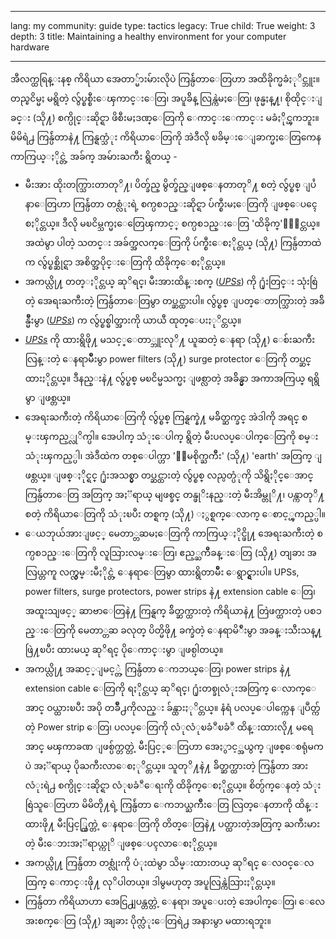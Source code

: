 

---

lang: my
community: guide
type: tactics
legacy: True
child: True
weight: 3
depth: 3
title: Maintaining a healthy environment for your computer hardware

---

အီလက္ထရြန္းနစ္ ကိရိယာ အေတာ္မ်ားမ်ားလိုပဲ ကြန္ပ်ဴတာေတြဟာ အထိခိုက္မခံႏုိင္ဘူး။ တည္ၿငိမ္မႈ မရွိတဲ့ လွ်ပ္စစ္စီးေၾကာင္းေတြ၊ အပူခ်ိန္ လြန္ကဲမႈေတြ၊ ဖုန္မႈန္႔၊ စိုထိုင္းျခင္း (သို႔) စက္ပိုင္းဆိုင္ရာ ဖိစီးမႈဒဏ္ေတြကို ေကာင္းေကာင္း မခံႏိုင္ၾကဘူး။ မိမိရဲ႕ ကြန္ပ်ဴတာနဲ႔ ကြန္ရက္သံုး ကိရိယာေတြကို အဲဒီလို ၿခိမ္းေျခာက္မႈေတြကေန ကာကြယ္ႏိုင္တဲ့ အခ်က္ အမ်ားႀကီး ရွိတယ္ -

- မီးအား ထိုးတက္သြားတာတုိ႔၊ ပိတ္ခ်ည္ မွိတ္ခ်ည္ျဖစ္ေနတာတုိ႔ စတဲ့ လွ်ပ္စစ္ ျပႆနာေတြဟာ ကြန္ပ်ဴတာ တစ္လံုးရဲ့ စက္ပစၥည္းဆိုင္ရာ ပ်က္စီးမႈေတြကို ျဖစ္ေပၚေစႏိုင္တယ္။ ဒီလို မၿငိမ္သက္မႈေတြေၾကာင့္ စက္ပစၥည္းေတြ 'ထိခိုက္'ႏိုင္တယ္။ အထဲမွာ ပါတဲ့ သတင္း အခ်က္အလက္ေတြကို ပ်က္စီးေစႏိုင္တယ္ (သို႔) ကြန္ပ်ဴတာထဲက လွ်ပ္စစ္ဆိုင္ရာ အစိတ္အပိုင္းေတြကို ထိခိုက္ေစႏိုင္တယ္။
- အကယ္လို႔ တတ္ႏိုင္တယ္ ဆုိရင္၊ မီးအားထိန္းစက္ ([*UPSs*](/my/glossary#UPS)) ကို ႐ုံးတြင္း သုံးစြဲတဲ့ အေရးႀကီးတဲ့ ကြန္ပ်ဴတာေတြမွာ တပ္ဆင္ထားပါ။ လွ်ပ္စစ္ ျပတ္ေတာက္သြားတဲ့ အခ်ိန္မ်ိဳးမွာ ([*UPSs*](/my/glossary#UPS)) က လွ်ပ္စစ္ဓါတ္အားကို ယာယီ ထုတ္ေပးႏုိင္တယ္။
- [*UPSs*](/my/glossary#UPS) ကို ထားရွိဖို႔ မသင့္ေတာ္ဘူးလုိ႔ ယူဆတဲ့ ေနရာ (သို႔) ေစ်းႀကီးလြန္းတဲ့ ေနရာမ်ိဳးမွာ power filters (သို႔) surge protector ေတြကို တပ္ဆင္ထားႏိုင္တယ္။ ဒီနည္းနဲ႔ လွ်ပ္စစ္ မၿငိမ္မသက္မႈ ျဖစ္လာတဲ့ အခ်ိန္မွာ အကာအကြယ္ ရရွိမွာ ျဖစ္တယ္။
- အေရးႀကီးတဲ့ ကိရိယာေတြကို လွ်ပ္စစ္ ကြန္ရက္နဲ႔ မခ်ိတ္ဆက္ခင္ အဲဒါကို အရင္ စမ္းၾကည့္လုိက္ပါ။ အေပါက္ သံုးေပါက္ ရွိတဲ့ မီးပလပ္ေပါက္ေတြကို စမ္းသံုးၾကည့္ပါ၊ အဲဒီထဲက တစ္ေပါက္ဟာ 'ေျမစိုက္ႀကိဳး' (သို႔) 'earth' အတြက္ ျဖစ္တယ္။ ျဖစ္ႏိုင္ရင္ ႐ုံးအသစ္မွာ တပ္ဆင္ထားတဲ့ လွ်ပ္စစ္ လည္ပတ္ပံုကို သိရွိႏိုင္ေအာင္ ကြန္ပ်ဴတာေတြ အတြက္ အႏၱရာယ္ မျဖစ္ခင္ တန္ဖုိးနည္းတဲ့ မီးအိမ္တုိ႔၊ ပန္ကာတုိ႔ စတဲ့ ကိရိယာေတြကို သံုးၿပီး တစ္ရက္ (သို႔) ႏွစ္ရက္ေလာက္ ေစာင့္ၾကည့္ပါ။
- ေယဘုယ်အားျဖင့္ မေတာ္တဆမႈေတြကို ကာကြယ္ႏိုင္ဖို႔ အေရးႀကီးတဲ့ စက္ပစၥည္းေတြကို လူသြားလမ္းေတြ၊ ဧည့္ႀကိဳခန္းေတြ (သို႔) တျခား အလြယ္တကူ လက္လွမ္းမီႏိုင္တဲ့ ေနရာေတြမွာ ထားရွိတာမ်ိဳး ေရွာင္ရွားပါ။ UPSs, power filters, surge protectors, power strips နဲ႔ extension cable ေတြ၊ အထူးသျဖင့္ ဆာဗာေတြနဲ႔ ကြန္ရက္ ခ်ိတ္ဆက္ထားတဲ့ ကိရိယာနဲ႔ တြဲဖက္ထားတဲ့ ပစၥည္းေတြကို မေတာ္တဆ ခလုတ္ ပိတ္မိဖို႔ ခက္ခဲတဲ့ ေနရာမိ်ဳးမွာ အခန္းသီးသန္႔ ဖြဲ႔ၿပီး ထားမယ္ ဆုိရင္ ပိုေကာင္းမွာ ျဖစ္ပါတယ္။
- အကယ္လို႔ အဆင့္ျမင့္တဲ့ ကြန္ပ်ဴတာ ေကဘယ္ေတြ၊ power strips နဲ႔ extension cable ေတြကို ရႏိုင္တယ္ ဆုိရင္၊ ႐ုံးတစ္ခုလံုးအတြက္ ေလာက္ေအာင္ ဝယ္ထားၿပီး အပို တခ်ိဳ႕ကိုလည္း ခ်န္ထားႏုိင္တယ္။ နံရံ ပလပ္ေပါက္ကေန ျပဳတ္က်တဲ့ Power strip ေတြ၊ ပလပ္ေတြကို လံုလံုၿခံဳၿခံဳ ထိန္းထားလို႔ မရေအာင္ မၾကာခဏ ျဖစ္ပ်က္တတ္တဲ့ မီးပြင့္ေတြဟာ အေႏွာင့္အယွက္ ျဖစ္ေစရုံမကပဲ အႏၱရာယ္ ပိုႀကီးလာေစႏုိင္တယ္။ သူတုိ႔နဲ႔ ခ်ိတ္ဆက္ထားတဲ့ ကြန္ပ်ဴတာ အားလံုးရဲ႕ စက္ပိုင္းဆိုင္ရာ လံုၿခံဳေရးကို ထိခိုက္ေစႏိုင္တယ္။ စိတ္ပ်က္ေနတဲ့ သံုးစြဲသူေတြဟာ မိမိတို႔ရဲ့ ကြန္ပ်ဴတာ ေကဘယ္ႀကိဳးေတြ လြတ္ေနတာကို ထိန္းထားဖို႔ မီးပြင့္ထြက္တဲ့ ေနရာေတြကို တိတ္ေတြနဲ႔ ပတ္ထားတဲ့အတြက္ ႀကီးမားတဲ့ မီးေဘးအႏၱရာယ္ကုိ ျဖစ္ေပၚလာေစႏိုင္တယ္။
- အကယ္လို႔ ကြန္ပ်ဴတာ တစ္လုံးကို ပံုးထဲမွာ သိမ္းထားတယ္ ဆုိရင္ ေလဝင္ေလထြက္ ေကာင္းဖို႔ လုိပါတယ္။ ဒါမွမဟုတ္ အပူလြန္ကဲသြားႏိုင္တယ္။
- ကြန္ပ်ဴတာ ကိရိယာဟာ အေငြ႕ျပန္တတ္တဲ့ ေနရာ၊ အပူေပးတဲ့ အေပါက္ေတြ၊ ေလေအးစက္ေတြ (သို႔) အျခား ပိုက္လံုးေတြရဲ႕ အနားမွာ မထားရဘူး။


